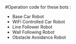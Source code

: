 #Operation code for these bots :

- Base Car Robot
- WiFi Controlled Car Robot
- Line Follower Robot 
- Wall Following Robot
- Obstacle Avoidance Robot
